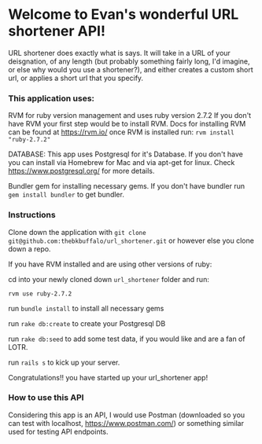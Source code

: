 # Welcome to Evan's wonderful URL shortener API! 

URL shortener does exactly what is says. It will take in a URL of your deisgnation, of any length (but probably something fairly long, I'd imagine, or else why would you use a shortener?), and either creates a custom short url, or applies a short url that you specify.

### This application uses:
RVM for ruby version management and uses ruby version 2.7.2
If you don't have RVM your first step would be to install RVM. Docs for installing RVM can be found at https://rvm.io/
once RVM is installed run:
`rvm install "ruby-2.7.2"`

DATABASE:
This app uses Postgresql for it's Database. If you don't have you can install via Homebrew for Mac and via apt-get for linux. Check https://www.postgresql.org/ for more details.

Bundler gem for installing necessary gems. If you don't have bundler run `gem install bundler` to get bundler.

### Instructions
Clone down the application with `git clone git@github.com:thebkbuffalo/url_shortener.git` or however else you clone down a repo.

If you have RVM installed and are using other versions of ruby:

cd into your newly cloned down `url_shortener` folder and run:

`rvm use ruby-2.7.2`

run `bundle install` to install all necessary gems

run `rake db:create` to create your Postgresql DB

run `rake db:seed` to add some test data, if you would like and are a fan of LOTR.

run `rails s` to kick up your server.

Congratulations!! 
you have started up your url_shortener app!

### How to use this API

Considering this app is an API, I would use Postman (downloaded so you can test with localhost, https://www.postman.com/) or something similar used for testing API endpoints.
